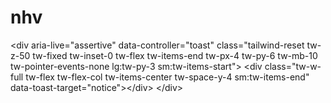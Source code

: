 # nhv
&lt;div aria-live="assertive" data-controller="toast" class="tailwind-reset tw-z-50 tw-fixed tw-inset-0 tw-flex tw-items-end tw-px-4 tw-py-6 tw-mb-10 tw-pointer-events-none lg:tw-py-3 sm:tw-items-start"> &lt;div class="tw-w-full tw-flex tw-flex-col tw-items-center tw-space-y-4 sm:tw-items-end" data-toast-target="notice">&lt;/div> &lt;/div>
